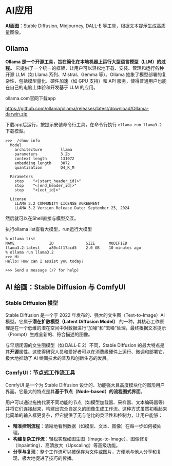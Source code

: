 # AI应用

**AI画图**：Stable Diffusion, Midjourney, DALL-E 等工具，根据文本提示生成高质量图像。


## Ollama

**Ollama 是一个开源工具，旨在简化在本地机器上运行大型语言模型（LLM）的过程。** 它提供了一个统一的框架，让用户可以轻松地下载、安装、管理和运行各种开源 LLM（如 Llama 系列、Mistral、Gemma 等）。Ollama 抽象了模型部署的复杂性，包括模型量化、硬件加速（如 GPU 支持）和 API 服务，使得普通用户也能在自己的电脑上体验和开发基于 LLM 的应用。

ollama.com官网下载app

https://github.com/ollama/ollama/releases/latest/download/Ollama-darwin.zip

下载app后运行，按提示安装命令行工具，在命令行执行 `ollama run llama3.2` 下载模型。

```
>>>  /show info
  Model
    architecture        llama
    parameters          3.2b
    context length      131072
    embedding length    3072
    quantization        Q4_K_M

  Parameters
    stop    "<|start_header_id|>"
    stop    "<|end_header_id|>"
    stop    "<|eot_id|>"

  License
    LLAMA 3.2 COMMUNITY LICENSE AGREEMENT
    LLAMA 3.2 Version Release Date: September 25, 2024
```

然后就可以在Shell直接与模型交互。

执行ollama list查看大模型，run运行大模型
```
% ollama list
NAME               ID              SIZE      MODIFIED
llama3.2:latest    a80c4f17acd5    2.0 GB    10 minutes ago
% ollama run llama3.2
>>> Hi
Hello! How can I assist you today?

>>> Send a message (/? for help)
```

## AI 绘画：Stable Diffusion 与 ComfyUI

### Stable Diffusion 模型

Stable Diffusion 是一个于 2022 年发布的、强大的文生图（Text-to-Image）AI 模型。它属于**潜在扩散模型（Latent Diffusion Model）** 的一种，其核心工作原理是在一个低维的潜在空间中对数据进行“加噪”和“去噪”处理，最终根据文本提示（Prompt）生成全新的、符合描述的图像。

与早期闭源的文生图模型（如 DALL-E 2）不同，Stable Diffusion 的最大特点是其**开源**属性。这使得研究人员和爱好者可以在消费级硬件上运行、微调和部署它，极大地推动了 AI 绘画技术的普及和创新生态的发展。

### ComfyUI：节点式工作流工具

ComfyUI 是一个为 Stable Diffusion 设计的、功能强大且高度模块化的图形用户界面。它最大的特点是其**基于节点（Node-based）的流程图式界面**。

用户可以通过拖拽代表不同功能的节点（如模型加载器、采样器、文本编码器等）并将它们连接起来，构建出完全自定义的图像生成工作流。这种方式虽然初看起来比简单的输入框更复杂，但它提供了无与伦比的灵活性和控制力，让用户能够：

- **精准控制流程**：清晰地看到数据（如模型、文本、图像）在每一步如何被处理。
- **构建复杂工作流**：轻松实现如图生图（Image-to-Image）、图像修复（Inpainting）、高清放大（Upscaling）等高级功能。
- **分享与复现**：整个工作流可以被保存为文件或图片，方便地与他人分享和复现，极大地促进了技巧的传播。